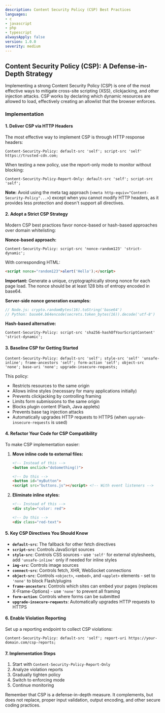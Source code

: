 ```yaml
---
description: Content Security Policy (CSP) Best Practices
languages:
- c
- javascript
- php
- typescript
alwaysApply: false
version: 1.0.0
severity: medium
---
```


## Content Security Policy (CSP): A Defense-in-Depth Strategy

Implementing a strong Content Security Policy (CSP) is one of the most effective ways to mitigate cross-site scripting (XSS), clickjacking, and other injection attacks. CSP works by declaring which dynamic resources are allowed to load, effectively creating an allowlist that the browser enforces.

### Implementation

#### 1. Deliver CSP via HTTP Headers

The most effective way to implement CSP is through HTTP response headers:

```http
Content-Security-Policy: default-src 'self'; script-src 'self' https://trusted-cdn.com;
```

When testing a new policy, use the report-only mode to monitor without blocking:

```http
Content-Security-Policy-Report-Only: default-src 'self'; script-src 'self';
```

**Note:** Avoid using the meta tag approach (`<meta http-equiv="Content-Security-Policy"...>`) except when you cannot modify HTTP headers, as it provides less protection and doesn't support all directives.

#### 2. Adopt a Strict CSP Strategy

Modern CSP best practices favor nonce-based or hash-based approaches over domain whitelisting:

**Nonce-based approach:**

```http
Content-Security-Policy: script-src 'nonce-random123' 'strict-dynamic';
```

With corresponding HTML:

```html
<script nonce="random123">alert('Hello');</script>
```

**Important:** Generate a unique, cryptographically strong nonce for each page load. The nonce should be at least 128 bits of entropy encoded in base64.

**Server-side nonce generation examples:**

```javascript
// Node.js: crypto.randomBytes(16).toString('base64')
// Python: base64.b64encode(secrets.token_bytes(16)).decode('utf-8')
```

**Hash-based alternative:**
```http
Content-Security-Policy: script-src 'sha256-hashOfYourScriptContent' 'strict-dynamic';
```

#### 3. Baseline CSP for Getting Started

```http
Content-Security-Policy: default-src 'self'; style-src 'self' 'unsafe-inline'; frame-ancestors 'self'; form-action 'self'; object-src 'none'; base-uri 'none'; upgrade-insecure-requests;
```

This policy:
- Restricts resources to the same origin
- Allows inline styles (necessary for many applications initially)
- Prevents clickjacking by controlling framing
- Limits form submissions to the same origin
- Blocks plugin content (Flash, Java applets)
- Prevents base tag injection attacks
- Automatically upgrades HTTP requests to HTTPS (when `upgrade-insecure-requests` is used)

#### 4. Refactor Your Code for CSP Compatibility

To make CSP implementation easier:

1. **Move inline code to external files:**
   ```html
   <!-- Instead of this -->
   <button onclick="doSomething()">

   <!-- Do this -->
   <button id="myButton">
   <script src="buttons.js"></script> <!-- With event listeners -->
   ```

2. **Eliminate inline styles:**
   ```html
   <!-- Instead of this -->
   <div style="color: red">

   <!-- Do this -->
   <div class="red-text">
   ```

#### 5. Key CSP Directives You Should Know

- **`default-src`**: The fallback for other fetch directives
- **`script-src`**: Controls JavaScript sources
- **`style-src`**: Controls CSS sources - use `'self'` for external stylesheets, add `'unsafe-inline'` only if needed for inline styles
- **`img-src`**: Controls image sources
- **`connect-src`**: Controls fetch, XHR, WebSocket connections
- **`object-src`**: Controls `<object>`, `<embed>`, and `<applet>` elements - set to `'none'` to block Flash/plugins
- **`frame-ancestors`**: Controls which sites can embed your pages (replaces X-Frame-Options) - use `'none'` to prevent all framing
- **`form-action`**: Controls where forms can be submitted
- **`upgrade-insecure-requests`**: Automatically upgrades HTTP requests to HTTPS

#### 6. Enable Violation Reporting

Set up a reporting endpoint to collect CSP violations:

```http
Content-Security-Policy: default-src 'self'; report-uri https://your-domain.com/csp-reports;
```

#### 7. Implementation Steps

1. Start with `Content-Security-Policy-Report-Only`
2. Analyze violation reports
3. Gradually tighten policy
4. Switch to enforcing mode
5. Continue monitoring

Remember that CSP is a defense-in-depth measure. It complements, but does not replace, proper input validation, output encoding, and other secure coding practices.